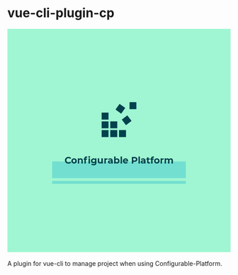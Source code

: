 # vue-cli-plugin-cp
![logo](./logo.png)


A plugin for vue-cli to manage project when using Configurable-Platform.
